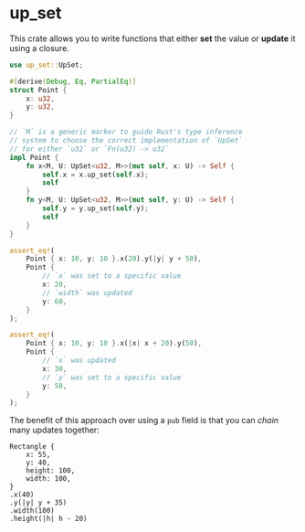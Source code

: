 # up_set

This crate allows you to write functions that either **set** the value or **update** it using a closure.

```rust
use up_set::UpSet;

#[derive(Debug, Eq, PartialEq)]
struct Point {
    x: u32,
    y: u32,
}

// `M` is a generic marker to guide Rust's type inference
// system to choose the correct implementation of `UpSet`
// for either `u32` or `Fn(u32) -> u32`
impl Point {
    fn x<M, U: UpSet<u32, M>>(mut self, x: U) -> Self {
        self.x = x.up_set(self.x);
        self
    }
    fn y<M, U: UpSet<u32, M>>(mut self, y: U) -> Self {
        self.y = y.up_set(self.y);
        self
    }
}

assert_eq!(
    Point { x: 10, y: 10 }.x(20).y(|y| y + 50),
    Point {
        // `x` was set to a specific value
        x: 20,
        // `width` was updated
        y: 60,
    }
);

assert_eq!(
    Point { x: 10, y: 10 }.x(|x| x + 20).y(50),
    Point {
        // `x` was updated
        x: 30,
        // `y` was set to a specific value
        y: 50,
    }
);
```

The benefit of this approach over using a `pub` field is that you can _chain_ many updates together:

```rust,no_compile
Rectangle {
    x: 55,
    y: 40,
    height: 100,
    width: 100,
}
.x(40)
.y(|y| y + 35)
.width(100)
.height(|h| h - 20)
```
